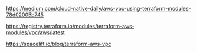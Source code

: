 https://medium.com/cloud-native-daily/aws-vpc-using-terraform-modules-78d02005b745

https://registry.terraform.io/modules/terraform-aws-modules/vpc/aws/latest

https://spacelift.io/blog/terraform-aws-vpc



